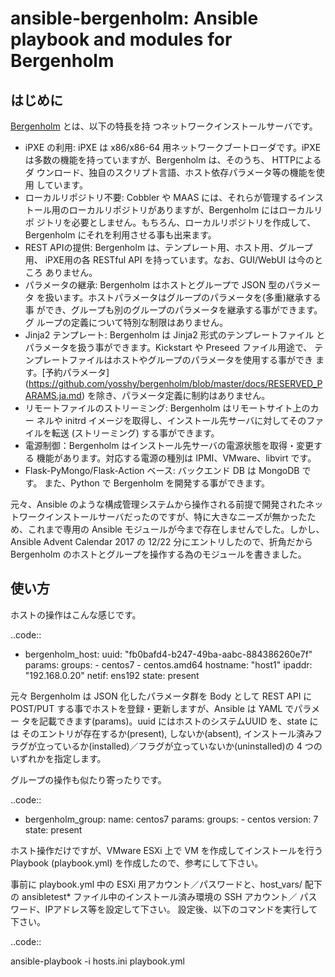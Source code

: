 # ansible-bergenholm: Ansible playbook and modules for Bergenholm

## はじめに

[Bergenholm](https://github.com/yosshy/bergenholm) とは、以下の特長を持
つネットワークインストールサーバです。

* iPXE の利用: iPXE は x86/x86-64 用ネットワークブートローダです。iPXE
  は多数の機能を持っていますが、Bergenholm は、そのうち、 HTTPによるダ
  ウンロード、独自のスクリプト言語、ホスト依存パラメータ等の機能を使用
  しています。
* ローカルリポジトリ不要: Cobbler や MAAS には、それらが管理するインス
  トール用のローカルリポジトリがありますが、Bergenholm にはローカルリポ
  ジトリを必要としません。もちろん、ローカルリポジトリを作成して、
  Bergenholm にそれを利用させる事も出来ます。
* REST APIの提供: Bergenholm は、テンプレート用、ホスト用、グループ用、
  iPXE用の各 RESTful API を持っています。なお、GUI/WebUI は今のところ
  ありません。
* パラメータの継承: Bergenholm はホストとグループで JSON 型のパラメータ
  を扱います。ホストパラメータはグループのパラメータを(多重)継承する事
  ができ、グループも別のグループのパラメータを継承する事ができます。グ
  ループの定義について特別な制限はありません。
* Jinja2 テンプレート: Bergenholm は Jinja2 形式のテンプレートファイル
  とパラメータを扱う事ができます。Kickstart や Preseed ファイル用途で、
  テンプレートファイルはホストやグループのパラメータを使用する事ができ
  ます。[予約パラメータ]
  (https://github.com/yosshy/bergenholm/blob/master/docs/RESERVED_PARAMS.ja.md)
  を除き、パラメータ定義に制約はありません。
* リモートファイルのストリーミング: Bergenholm はリモートサイト上のカー
  ネルや initrd イメージを取得し、インストール先サーバに対してそのファ
  イルを転送 (ストリーミング) する事ができます。
* 電源制御：Bergenholm はインストール先サーバの電源状態を取得・変更する
  機能があります。対応する電源の種別は IPMI、VMware、libvirt です。
* Flask-PyMongo/Flask-Action ベース: バックエンド DB は MongoDB です。
  また、Python で Bergenholm を開発する事ができます。

元々、Ansible のような構成管理システムから操作される前提で開発されたネッ
トワークインストールサーバだったのですが、特に大きなニーズが無かったた
め、これまで専用の Ansible モジュールが今まで存在しませんでした。しかし、
Ansible Advent Calendar 2017 の 12/22 分にエントリしたので、折角だから
Bergenholm のホストとグループを操作する為のモジュールを書きました。

## 使い方

ホストの操作はこんな感じです。

..code::

  - bergenholm_host:
      uuid: "fb0bafd4-b247-49ba-aabc-884386260e7f"
      params:
        groups:
          - centos7
          - centos.amd64
        hostname: "host1"
        ipaddr: "192.168.0.20"
        netif: ens192
      state: present

元々 Bergenholm は JSON 化したパラメータ群を Body として REST API に
POST/PUT する事でホストを登録・更新しますが、Ansible は YAML でパラメー
タを記載できます(params)。uuid にはホストのシステムUUID を、state には
そのエントリが存在するか(present), しないか(absent), インストール済みフ
ラグが立っているか(installed)／フラグが立っていないか(uninstalled)の 4
つのいずれかを指定します。

グループの操作も似たり寄ったりです。

..code::

  - bergenholm_group:
      name: centos7
      params:
        groups:
          - centos
        version: 7
      state: present

ホスト操作だけですが、VMware ESXi 上で VM を作成してインストールを行う
Playbook (playbook.yml) を作成したので、参考にして下さい。

事前に playbook.yml 中の ESXi 用アカウント／パスワードと、host_vars/
配下の ansibletest* ファイル中のインストール済み環境の SSH アカウント／
パスワード、IPアドレス等を設定して下さい。
設定後、以下のコマンドを実行して下さい。

..code::

  ansible-playbook -i hosts.ini playbook.yml
